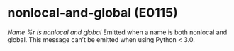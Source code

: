 # nonlocal-and-global (E0115)

*Name %r is nonlocal and global* Emitted when a name is both nonlocal
and global. This message can’t be emitted when using Python &lt; 3.0.
